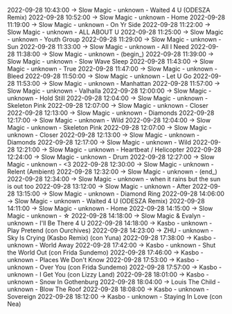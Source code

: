 2022-09-28 10:43:00 -> Slow Magic - unknown - Waited 4 U (ODESZA Remix)
2022-09-28 10:52:00 -> Slow Magic - unknown - Home
2022-09-28 11:19:00 -> Slow Magic - unknown - On Yr Side
2022-09-28 11:22:00 -> Slow Magic - unknown - ALL ABOUT U
2022-09-28 11:25:00 -> Slow Magic - unknown - Youth Group
2022-09-28 11:29:00 -> Slow Magic - unknown - Sun
2022-09-28 11:33:00 -> Slow Magic - unknown - All I Need
2022-09-28 11:38:00 -> Slow Magic - unknown - (begin_)
2022-09-28 11:39:00 -> Slow Magic - unknown - Slow Wave Sleep
2022-09-28 11:43:00 -> Slow Magic - unknown - True
2022-09-28 11:47:00 -> Slow Magic - unknown - Bleed
2022-09-28 11:50:00 -> Slow Magic - unknown - Let U Go
2022-09-28 11:53:00 -> Slow Magic - unknown - Manhattan
2022-09-28 11:57:00 -> Slow Magic - unknown - Valhalla
2022-09-28 12:00:00 -> Slow Magic - unknown - Hold Still
2022-09-28 12:04:00 -> Slow Magic - unknown - Skeleton Pink
2022-09-28 12:07:00 -> Slow Magic - unknown - Closer
2022-09-28 12:13:00 -> Slow Magic - unknown - Diamonds
2022-09-28 12:17:00 -> Slow Magic - unknown - Wild
2022-09-28 12:04:00 -> Slow Magic - unknown - Skeleton Pink
2022-09-28 12:07:00 -> Slow Magic - unknown - Closer
2022-09-28 12:13:00 -> Slow Magic - unknown - Diamonds
2022-09-28 12:17:00 -> Slow Magic - unknown - Wild
2022-09-28 12:21:00 -> Slow Magic - unknown - Heartbeat / Helicopter
2022-09-28 12:24:00 -> Slow Magic - unknown - Drum
2022-09-28 12:27:00 -> Slow Magic - unknown - <3
2022-09-28 12:30:00 -> Slow Magic - unknown - Relent (Ambient)
2022-09-28 12:32:00 -> Slow Magic - unknown - (end_)
2022-09-28 12:34:00 -> Slow Magic - unknown - when it rains but the sun is out too
2022-09-28 13:12:00 -> Slow Magic - unknown - After
2022-09-28 13:15:00 -> Slow Magic - unknown - Diamond Ring
2022-09-28 14:06:00 -> Slow Magic - unknown - Waited 4 U (ODESZA Remix)
2022-09-28 14:11:00 -> Slow Magic - unknown - Home
2022-09-28 14:15:00 -> Slow Magic - unknown - ☆
2022-09-28 14:18:00 -> Slow Magic & Evalyn - unknown - I'll Be There 4 U
2022-09-28 14:18:00 -> Kasbo - unknown - Play Pretend (con Ourchives)
2022-09-28 14:23:00 -> ZHU - unknown - Sky Is Crying (Kasbo Remix) (con Yuna)
2022-09-28 17:38:00 -> Kasbo - unknown - World Away
2022-09-28 17:42:00 -> Kasbo - unknown - Shut the World Out (con Frida Sundemo)
2022-09-28 17:46:00 -> Kasbo - unknown - Places We Don't Know
2022-09-28 17:53:00 -> Kasbo - unknown - Over You (con Frida Sundemo)
2022-09-28 17:57:00 -> Kasbo - unknown - I Get You (con Lizzy Land)
2022-09-28 18:01:00 -> Kasbo - unknown - Snow In Gothenburg
2022-09-28 18:04:00 -> Louis The Child - unknown - Blow The Roof
2022-09-28 18:08:00 -> Kasbo - unknown - Sovereign
2022-09-28 18:12:00 -> Kasbo - unknown - Staying In Love (con Nea)
